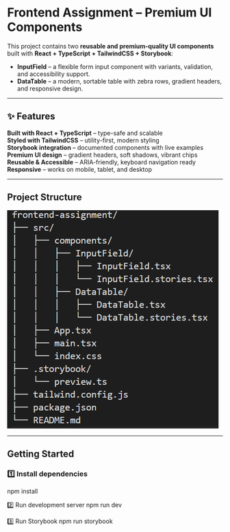 #  Frontend Assignment – Premium UI Components

This project contains two **reusable and premium-quality UI components** built with **React + TypeScript + TailwindCSS + Storybook**:

-  **InputField** – a flexible form input component with variants, validation, and accessibility support.
-  **DataTable** – a modern, sortable table with zebra rows, gradient headers, and responsive design.

---

## ✨ Features

 **Built with React + TypeScript** – type-safe and scalable  
 **Styled with TailwindCSS** – utility-first, modern styling  
 **Storybook integration** – documented components with live examples  
 **Premium UI design** – gradient headers, soft shadows, vibrant chips  
 **Reusable & Accessible** – ARIA-friendly, keyboard navigation ready  
 **Responsive** – works on mobile, tablet, and desktop  

---

##  Project Structure

![alt text](image.png)

---

##  Getting Started

### 1️⃣ Install dependencies

npm install

2️⃣ Run development server
npm run dev

3️⃣ Run Storybook
npm run storybook